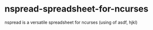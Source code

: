 # nspread-spreadsheet-for-ncurses
nspread is a versatile spreadsheet for ncurses (using of asdf, hjkl)
